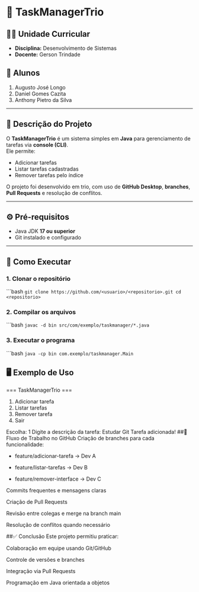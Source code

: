 # 📌 TaskManagerTrio  

## 👨‍🏫 Unidade Curricular
- **Disciplina:** Desenvolvimento de Sistemas  
- **Docente:** Gerson Trindade  

## 👥 Alunos  
1. Augusto José Longo  
2. Daniel Gomes Cazita  
3. Anthony Pietro da Silva  

---

## 📖 Descrição do Projeto  
O **TaskManagerTrio** é um sistema simples em **Java** para gerenciamento de tarefas via **console (CLI)**.  
Ele permite:  
- Adicionar tarefas  
- Listar tarefas cadastradas  
- Remover tarefas pelo índice  

O projeto foi desenvolvido em trio, com uso de **GitHub Desktop**, **branches**, **Pull Requests** e resolução de conflitos.  

---

## ⚙️ Pré-requisitos  
- Java JDK **17 ou superior**  
- Git instalado e configurado  

---

## 🚀 Como Executar  

### 1. Clonar o repositório  
```bash `
git clone https://github.com/<usuario>/<repositorio>.git
cd <repositorio> `
### 2. Compilar os arquivos
```bash `
javac -d bin src/com/exemplo/taskmanager/*.java `
### 3. Executar o programa
```bash `
java -cp bin com.exemplo/taskmanager.Main `
## 🖥️ Exemplo de Uso
=== TaskManagerTrio ===
1) Adicionar tarefa
2) Listar tarefas
3) Remover tarefa
0) Sair

Escolha: 1
Digite a descrição da tarefa: Estudar Git
Tarefa adicionada!
##🌳 Fluxo de Trabalho no GitHub
Criação de branches para cada funcionalidade:

- feature/adicionar-tarefa → Dev A

- feature/listar-tarefas → Dev B

- feature/remover-interface → Dev C

Commits frequentes e mensagens claras

Criação de Pull Requests

Revisão entre colegas e merge na branch main

Resolução de conflitos quando necessário

##✅ Conclusão
Este projeto permitiu praticar:

Colaboração em equipe usando Git/GitHub

Controle de versões e branches

Integração via Pull Requests

Programação em Java orientada a objetos

